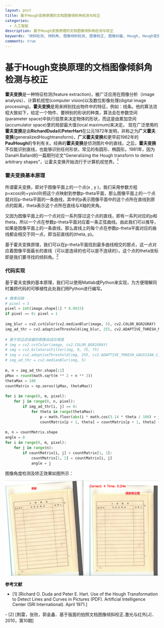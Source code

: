 ```yaml
---
layout: post
title: 基于Hough变换原理的文档图像倾斜角检测与校正
categories:
  - 人工智能
description: 基于Hough变换原理的文档图像倾斜角检测与校正
keywords: '倾斜检测, 倾斜角, 图像倾斜检测, 图像校正, 图像纠偏, Hough, Hough变换'
comments: true
---
```


# 基于Hough变换原理的文档图像倾斜角检测与校正
**霍夫变换**是一种特征检测(feature extraction)，被广泛应用在图像分析（image analysis）、计算机视觉(computer vision)以及数位影像处理(digital image processing)。**霍夫变换**是用来辨别找出物件中的特征，例如：线条。他的算法流程大致如下，给定一个物件、要辨别的形状的种类，算法会在参数空间(parameter space)中执行投票来决定物体的形状，而这是由累加空间(accumulator space)里的局部最大值(local maximum)来决定。
现在广泛使用的**霍夫变换**是由**RichardDuda**和**PeterHart**在公元1972年发明，并称之为**广义霍夫变换**(generalizedHoughtransform)，**广义霍夫变换**和更早前1962年的**PaulHough**的专利有关。经典的**霍夫变换**是侦测图片中的直线，之后，**霍夫变换**不仅能识别直线，也能够识别任何形状，常见的有圆形、椭圆形。1981年，因为DanaH.Ballard的一篇期刊论文"Generalizing the Hough transform to detect arbitrary shapes"，让霍夫变换开始流行于计算机视觉界。[<sup>1</sup>](#refer-anchor-1)

### 霍夫变换基本原理
所谓霍夫变换，即对于图像平面上的一个点(x , y )，我们采用参数方程p=xcos(θ)+ysin(θ)把这个点映射到参数p-theta平面，那么图像平面上的一个点就对应p-theta平面的一条曲线，其中的p表示图像平面中的这个点所在直线到原点的距离，theta表示这个点所在直线与X轴的夹角。

又因为图像平面上的一个点对应一系列穿过这个点的直线，即有一系列对应的p和theta，所以一个点在参数p-theta平面对应着一条正弦曲线。由此我们可以推导，如果是图像平面上的一条直线，那么直线上的每个点在参数p-theta平面对应的曲线都会相交于同一点，即当前直线的(theta, p)。

基于霍夫变换原理，我们可以在p-theta平面找到最多曲线相交的那点，这一点对应着图像平面最长的直线（可以是连续的也可以是不连续的）。这个点的theta坐标即是我们要寻找的倾斜角。[<sup>2</sup>](#refer-anchor-2)

### 代码实现
基于霍夫变换的基本原理，我们可以使用Matlab或Python来实现，为方便理解同时兼顾代码的可移植性此处我们用Python进行编写。



```python
# 像素间隔
# pixel = 3
pixel = int(image.shape[1] * 0.0015)
if pixel == 0: pixel = 1

img_blur = cv2.cvtColor(cv2.medianBlur(image, 5), cv2.COLOR_BGR2GRAY)
img_ad_thr = cv2.adaptiveThreshold(img_blur, 255, cv2.ADAPTIVE_THRESH_MEAN_C, cv2.THRESH_BINARY, 11, 2)

# 基于双边滤波器的图像自适应阈值
# img = cv2.cvtColor(image, cv2.COLOR_BGR2GRAY)
# img = cv2.bilateralFilter(img, 9, 75, 75)
# img = cv2.adaptiveThreshold(img, 255, cv2.ADAPTIVE_THRESH_GAUSSIAN_C, cv2.THRESH_BINARY, 11, 2)
# img_ad_thr = cv2.medianBlur(img, 5)

m, n = img_ad_thr.shape[:2]
pMax = round(math.sqrt(m ** 2 + n ** 2))
thetaMax = 180
countMatrix = np.zeros((pMax, thetaMax))

for i in range(0, m, pixel):
    for j in range(0, n, pixel):
        if img_ad_thr[i, j] == 0:
            for theta in range(thetaMax):
                p = math.floor(abs(i * math.cos(3.14 * theta / 180) + j * math.sin(3.14 * theta / 180)))
                countMatrix[p + 1, theta] = countMatrix[p + 1, theta] + 1

m, n = countMatrix.shape
angle = 0
for i in range(0, m, pixel):
    for j in range(n):
        if countMatrix[i, j] > countMatrix[1, 1]:
            countMatrix[1, 1] = countMatrix[i, j]
            angle = j
```

图像角度检测及矫正效果如图所示：

![](/images/posts/AI/angle_detection_00.png)


**参考文献**

<div id="refer-anchor-1"></div>

- [1] [Richard O. Duda and Peter E. Hart. Use of the Hough Transformation to Detect Lines and Curves in Pictures (PDF). Artificial Intelligence Center (SRI International). April 1971.]
<div id="refer-anchor-2"></div>
- [2] [荆雷，张欣，郭金鑫．基于版面的拍照文档图像倾斜校正.激光与红外[J]．2010，第10期]







